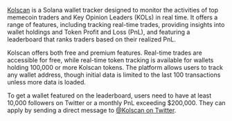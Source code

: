 [Kolscan](https://newkolscan.io) is a Solana wallet tracker designed to monitor the activities of top memecoin traders and Key Opinion Leaders (KOLs) in real time. It offers a range of features, including tracking real-time trades, providing insights into wallet holdings and Token Profit and Loss (PnL), and featuring a leaderboard that ranks traders based on their realized PnL.

Kolscan offers both free and premium features. Real-time trades are accessible for free, while real-time token tracking is available for wallets holding 100,000 or more Kolscan tokens. The platform allows users to track any wallet address, though initial data is limited to the last 100 transactions unless more data is loaded.

To get a wallet featured on the leaderboard, users need to have at least 10,000 followers on Twitter or a monthly PnL exceeding $200,000. They can apply by sending a direct message to [@Kolscan on Twitter](https://twitter.com/newKolscan).
 